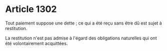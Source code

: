 # Article 1302

<p>Tout paiement suppose une dette ; ce qui a été reçu sans être dû est sujet à restitution. </p><p> La restitution n'est pas admise à l'égard des obligations naturelles qui ont été volontairement acquittées. </p>